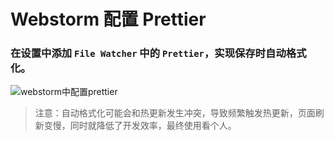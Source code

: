 # Webstorm 配置 Prettier

### 在设置中添加 `File Watcher` 中的 `Prettier`，实现保存时自动格式化。

![webstorm中配置prettier](https://jeno.oss-cn-shanghai.aliyuncs.com/web/code_standards/img/webstorm_config_prettier.png?x-oss-process=style/add_water)

> 注意：自动格式化可能会和热更新发生冲突，导致频繁触发热更新，页面刷新变慢，同时就降低了开发效率，最终使用看个人。
